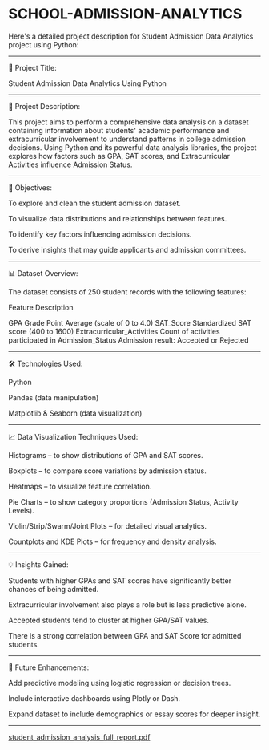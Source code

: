 # SCHOOL-ADMISSION-ANALYTICS

Here's a detailed project description for Student Admission Data Analytics project using Python:

---
📝 Project Title:

Student Admission Data Analytics Using Python


---

📌 Project Description:

This project aims to perform a comprehensive data analysis on a dataset containing information about students' academic performance and extracurricular involvement to understand patterns in college admission decisions. Using Python and its powerful data analysis libraries, the project explores how factors such as GPA, SAT scores, and Extracurricular Activities influence Admission Status.


---

🎯 Objectives:

To explore and clean the student admission dataset.

To visualize data distributions and relationships between features.

To identify key factors influencing admission decisions.

To derive insights that may guide applicants and admission committees.



---

📊 Dataset Overview:

The dataset consists of 250 student records with the following features:

Feature	Description

GPA	Grade Point Average (scale of 0 to 4.0)
SAT_Score	Standardized SAT score (400 to 1600)
Extracurricular_Activities	Count of activities participated in
Admission_Status	Admission result: Accepted or Rejected



---

🛠 Technologies Used:

Python

Pandas (data manipulation)

Matplotlib & Seaborn (data visualization)



---

📈 Data Visualization Techniques Used:

Histograms – to show distributions of GPA and SAT scores.

Boxplots – to compare score variations by admission status.

Heatmaps – to visualize feature correlation.

Pie Charts – to show category proportions (Admission Status, Activity Levels).

Violin/Strip/Swarm/Joint Plots – for detailed visual analytics.

Countplots and KDE Plots – for frequency and density analysis.



---

💡 Insights Gained:

Students with higher GPAs and SAT scores have significantly better chances of being admitted.

Extracurricular involvement also plays a role but is less predictive alone.

Accepted students tend to cluster at higher GPA/SAT values.

There is a strong correlation between GPA and SAT Score for admitted students.



---

📌 Future Enhancements:

Add predictive modeling using logistic regression or decision trees.

Include interactive dashboards using Plotly or Dash.

Expand dataset to include demographics or essay scores for deeper insight.



---

[student_admission_analysis_full_report.pdf](https://github.com/user-attachments/files/21442224/student_admission_analysis_full_report.pdf)

